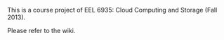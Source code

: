 This is a course project of EEL 6935: Cloud Computing and Storage (Fall 2013).

Please refer to the wiki.